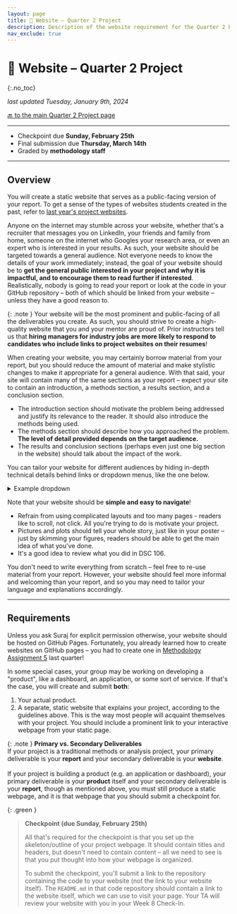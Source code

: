```yaml
---
layout: page
title: 🛜 Website – Quarter 2 Project
description: Description of the website requirement for the Quarter 2 Project.
nav_exclude: true
---
```


# 🛜 Website – Quarter 2 Project
{:.no_toc}

_last updated Tuesday, January 9th, 2024_

[🔙 to the main Quarter 2 Project page](../)

---
- Checkpoint due **Sunday, February 25th**
- Final submission due **Thursday, March 14th**
- Graded by **methodology staff**

---

## Overview

You will create a static website that serves as a public-facing version of your report. To get a sense of the types of websites students created in the past, refer to [last year's project websites](https://dsc-capstone.org/showcase-23).


Anyone on the internet may stumble across your website, whether that's a recruiter that messages you on LinkedIn, your friends and family from home, someone on the internet who Googles your research area, or even an expert who is interested in your results. As such, your website should be targeted towards a general audience. Not everyone needs to know the details of your work immediately; instead, the goal of your website should be to **get the general public interested in your project and why it is impactful, and to encourage them to read further if interested**. Realistically, nobody is going to read your report or look at the code in your GitHub repository – both of which should be linked from your website – unless they have a good reason to.

{: .note }
Your website will be the most prominent and public-facing of all the deliverables you create. As such, you should strive to create a high-quality website that you and your mentor are proud of. Prior instructors tell us that **hiring managers for industry jobs are more likely to respond to candidates who include links to project websites on their resumes**!


When creating your website, you may certainly borrow material from your report, but you should reduce the amount of material and make stylistic changes to make it appropriate for a general audience. With that said, your site will contain many of the same sections as your report – expect your site to contain an introduction, a methods section, a results section, and a conclusion section.

- The introduction section should motivate the problem being addressed and justify its relevance to the reader. It should also introduce the methods being used.
- The methods section should describe how you approached the problem. **The level of detail provided depends on the target audience.**
- The results and conclusion sections (perhaps even just one big section in the website) should talk about the impact of the work.

You can tailor your website for different audiences by hiding in-depth technical details behind links or dropdown menus, like the one below.

<details>
    <summary>Example dropdown</summary>
    <br>
    Here are some hairy, scary details.
</details>

Note that your website should be **simple and easy to navigate**! 
- Refrain from using complicated layouts and too many pages - readers like to scroll, not click. All you're trying to do is motivate your project.
- Pictures and plots should tell your whole story, just like in your poster – just by skimming your figures, readers should be able to get the main idea of what you've done.
- It's a good idea to review what you did in DSC 106.

You don't need to write everything from scratch – feel free to re-use material from your report. However, your website should feel more informal and welcoming than your report, and so you may need to tailor your language and explanations accordingly.

---

## Requirements

Unless you ask Suraj for explicit permission otherwise, your website should be hosted on GitHub Pages. Fortunately, you already learned how to create websites on GitHub pages – you had to create one in [Methodology Assignment 5](../../../../assignments/methodology/05) last quarter! 


In some special cases, your group may be working on developing a "product", like a dashboard, an application, or some sort of service. If that's the case, you will create and submit **both**:
1. Your actual product.
2. A separate, static website that explains your project, according to the guidelines above. This is the way most people will acquaint themselves with your project. You should include a prominent link to your interactive webpage from your static page.

{: .note }
**Primary vs. Secondary Deliverables**<br>
If your project is a traditional methods or analysis project, your primary deliverable is your **report** and your secondary deliverable is your **website**. <br><br> If your project is building a product (e.g. an application or dashboard), your primary deliverable is your **product** itself and your secondary deliverable is your **report**, though as mentioned above, you must still produce a static webpage, and it is that webpage that you should submit a checkpoint for.

{: .green }
> **Checkpoint (due Sunday, February 25th)**
> 
> All that's required for the checkpoint is that you set up the skeleton/outline of your project webpage. It should contain titles and headers, but doesn't need to contain content – all we need to see is that you put thought into how your webpage is organized.
> 
> To submit the checkpoint, you'll submit a link to the repository containing the code to your website (not the link to your website itself). The `README.md` in that code repository should contain a link to the website itself, which we can use to visit your page.
> Your TA will review your website with you in your Week 8 Check-In.